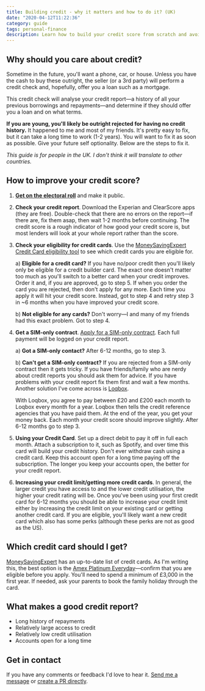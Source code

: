 ```yaml
---
title: Building credit - why it matters and how to do it? (UK)
date: "2020-04-12T11:22:36"
category: guide
tags: personal-finance
description: Learn how to build your credit score from scratch and avoid the catch-22 of needing credit to get credit.
---
```


## Why should you care about credit?

Sometime in the future, you'll want a phone, car, or house. Unless you have the cash to buy these outright, the seller (or a 3rd party) will perform a credit check and, hopefully, offer you a loan such as a mortgage.

This credit check will analyse your credit report—a history of all your previous borrowings and repayments—and determine if they should offer you a loan and on what terms.

**If you are young, you'll likely be outright rejected for having no credit history.** It happened to me and most of my friends. It's pretty easy to fix, but it can take a long time to work (1-2 years). You will want to fix it as soon as possible. Give your future self optionality. Below are the steps to fix it.

_This guide is for people in the UK. I don't think it will translate to other countries._

## How to improve your credit score?

1. **[Get on the electoral roll](https://www.gov.uk/electoral-register)** and make it public.
2. **Check your credit report**. Download the Experian and ClearScore apps (they are free). Double-check that there are no errors on the report—if there are, fix them asap, then wait 1-2 months before continuing. The credit score is a rough indicator of how good your credit score is, but most lenders will look at your whole report rather than the score.
3. **Check your eligibility for credit cards**. Use the [MoneySavingExpert Credit Card eligibility tool](https://www.moneysavingexpert.com/eligibility/credit-cards/) to see which credit cards you are eligible for.

   a) **Eligible for a credit card?** If you have no/poor credit then you'll likely only be eligible for a credit builder card. The exact one doesn't matter too much as you'll switch to a better card when your credit improves. Order it and, if you are approved, go to step 5. If when you order the card you are rejected, then don't apply for any more. Each time you apply it will hit your credit score. Instead, got to step 4 and retry step 3 in ~6 months when you have improved your credit score.

   b) **Not eligible for any cards?** Don't worry—I and many of my friends had this exact problem. Got to step 4.

4. **Get a SIM-only contract**. [Apply for a SIM-only contract](https://www.carphonewarehouse.com/sim-only.html). Each full payment will be logged on your credit report.

   a) **Got a SIM-only contact?** After 6-12 months, go to step 3.

   b) **Can't get a SIM-only contract?** If you are rejected from a SIM-only contract then it gets tricky. If you have friends/family who are nerdy about credit reports you should ask them for advice. If you have problems with your credit report fix them first and wait a few months. Another solution I've come across is [Loqbox](loqbox.com).

   With Loqbox, you agree to pay between £20 and £200 each month to Loqbox every month for a year. Loqbox then tells the credit reference agencies that you have paid them. At the end of the year, you get your money back. Each month your credit score should improve slightly. After 6-12 months go to step 3.

5. **Using your Credit Card**. Set up a direct debit to pay it off in full each month. Attach a subscription to it, such as Spotify, and over time this card will build your credit history. Don't ever withdraw cash using a credit card. Keep this account open for a long time paying off the subscription. The longer you keep your accounts open, the better for your credit report.

6. **Increasing your credit limit/getting more credit cards**. In general, the larger credit you have access to and the lower credit utilisation, the higher your credit rating will be. Once you've been using your first credit card for 6-12 months you should be able to increase your credit limit either by increasing the credit limit on your existing card or getting another credit card. If you are eligible, you'll likely want a new credit card which also has some perks (although these perks are not as good as the US).

## Which credit card should I get?

[MoneySavingExpert](https://www.moneysavingexpert.com/credit-cards/best-credit-card-rewards/) has an up-to-date list of credit cards. As I'm writing this, the best option is the [Amex Platinum Everyday](https://creditcards.moneysavingexpert.com//rewards/americanexpress/amex-platinum-cashback-everyday)—confirm that you are eligible before you apply. You'll need to spend a minimum of £3,000 in the first year. If needed, ask your parents to book the family holiday through the card.

## What makes a good credit report?

- Long history of repayments
- Relatively large access to credit
- Relatively low credit utilisation
- Accounts open for a long time

## Get in contact

If you have any comments or feedback I'd love to hear it. [Send me a message](https://harries.co/contact-me/) or [create a PR directly](https://github.com/lharries/harries.co/blob/master/content/blog/credit-cards/index.md).
